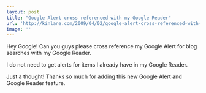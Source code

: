 ```yaml
---
layout: post
title: "Google Alert cross referenced with my Google Reader"
url: 'http://kinlane.com/2009/04/02/google-alert-cross-referenced-with-my-google-reader/'
image: ''
---
```


Hey Google! Can you guys please cross reference my Google Alert for blog searches with my Google Reader.

I do not need to get alerts for items I already have in my Google Reader.

Just a thought! Thanks so much for adding this new Google Alert and Google Reader feature.